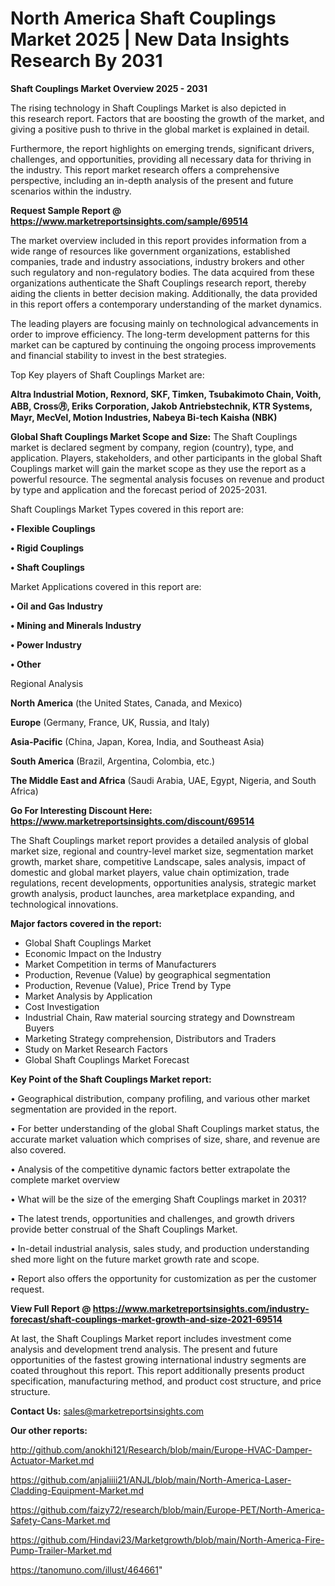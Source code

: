 # North America Shaft Couplings Market 2025 | New Data Insights Research By 2031

<Strong> Shaft Couplings Market Overview 2025 - 2031</strong>

The rising technology in Shaft Couplings Market is also depicted in this research report. Factors that are boosting the growth of the market, and giving a positive push to thrive in the global market is explained in detail.

Furthermore, the report highlights on emerging trends, significant drivers, challenges, and opportunities, providing all necessary data for thriving in the industry. This report market research offers a comprehensive perspective, including an in-depth analysis of the present and future scenarios within the industry.

<strong>Request Sample Report @ <a href=https://www.marketreportsinsights.com/sample/69514>https://www.marketreportsinsights.com/sample/69514</a></strong>

The market overview included in this report provides information from a wide range of resources like government organizations, established companies, trade and industry associations, industry brokers and other such regulatory and non-regulatory bodies. The data acquired from these organizations authenticate the Shaft Couplings research report, thereby aiding the clients in better decision making. Additionally, the data provided in this report offers a contemporary understanding of the market dynamics.

The leading players are focusing mainly on technological advancements in order to improve efficiency. The long-term development patterns for this market can be captured by continuing the ongoing process improvements and financial stability to invest in the best strategies.

Top Key players of Shaft Couplings Market are:

<strong>Altra Industrial Motion, Rexnord, SKF, Timken, Tsubakimoto Chain, Voith, ABB, Cross㊊, Eriks Corporation, Jakob Antriebstechnik, KTR Systems, Mayr, MecVel, Motion Industries, Nabeya Bi-tech Kaisha (NBK)</strong>

<strong><b>Global Shaft Couplings Market Scope and Size:</b></strong>
The Shaft Couplings market is declared segment by company, region (country), type, and application. Players, stakeholders, and other participants in the global Shaft Couplings market will gain the market scope as they use the report as a powerful resource. The segmental analysis focuses on revenue and product by type and application and the forecast period of 2025-2031.

Shaft Couplings Market Types covered in this report are:

<strong>• Flexible Couplings

• Rigid Couplings

• Shaft Couplings</strong>

Market Applications covered in this report are:

<strong>• Oil and Gas Industry

• Mining and Minerals Industry

• Power Industry

• Other</strong> 

Regional Analysis

<strong>North America</strong> (the United States, Canada, and Mexico)

<strong>Europe</strong> (Germany, France, UK, Russia, and Italy)

<strong>Asia-Pacific</strong> (China, Japan, Korea, India, and Southeast Asia)

<strong>South America</strong> (Brazil, Argentina, Colombia, etc.)

<strong>The Middle East and Africa</strong> (Saudi Arabia, UAE, Egypt, Nigeria, and South Africa)

<strong>Go For Interesting Discount Here: <a href=https://www.marketreportsinsights.com/discount/69514>https://www.marketreportsinsights.com/discount/69514</a></strong>

The Shaft Couplings market report provides a detailed analysis of global market size, regional and country-level market size, segmentation market growth, market share, competitive Landscape, sales analysis, impact of domestic and global market players, value chain optimization, trade regulations, recent developments, opportunities analysis, strategic market growth analysis, product launches, area marketplace expanding, and technological innovations.

<strong><b>Major factors covered in the report:</b></strong>
<ul>
  <li>Global Shaft Couplings Market </li>
  <li>Economic Impact on the Industry</li>
  <li>Market Competition in terms of Manufacturers</li>
  <li>Production, Revenue (Value) by geographical segmentation</li>
  <li>Production, Revenue (Value), Price Trend by Type</li>
  <li>Market Analysis by Application</li>
  <li>Cost Investigation</li>
  <li>Industrial Chain, Raw material sourcing strategy and Downstream Buyers</li>
  <li>Marketing Strategy comprehension, Distributors and Traders</li>
  <li>Study on Market Research Factors</li>
  <li>Global Shaft Couplings Market Forecast</li>
</ul>

<strong><b>Key Point of the Shaft Couplings Market report:</b></strong>

• Geographical distribution, company profiling, and various other market segmentation are provided in the report.

• For better understanding of the global Shaft Couplings market status, the accurate market valuation which comprises of size, share, and revenue are also covered.

• Analysis of the competitive dynamic factors better extrapolate the complete market overview

• What will be the size of the emerging Shaft Couplings market in 2031?

• The latest trends, opportunities and challenges, and growth drivers provide better construal of the Shaft Couplings Market.

• In-detail industrial analysis, sales study, and production understanding shed more light on the future market growth rate and scope.

• Report also offers the opportunity for customization as per the customer request.

<strong><b>View Full Report @ <a href=https://www.marketreportsinsights.com/industry-forecast/shaft-couplings-market-growth-and-size-2021-69514>https://www.marketreportsinsights.com/industry-forecast/shaft-couplings-market-growth-and-size-2021-69514</a></b></strong>


At last, the Shaft Couplings Market report includes investment come analysis and development trend analysis. The present and future opportunities of the fastest growing international industry segments are coated throughout this report. This report additionally presents product specification, manufacturing method, and product cost structure, and price structure.

<strong>Contact Us:</strong>
sales@marketreportsinsights.com

<strong>Our other reports:</strong>

<a href=http://github.com/anokhi121/Research/blob/main/Europe-HVAC-Damper-Actuator-Market.md>http://github.com/anokhi121/Research/blob/main/Europe-HVAC-Damper-Actuator-Market.md</a>

<a href=https://github.com/anjaliiii21/ANJL/blob/main/North-America-Laser-Cladding-Equipment-Market.md>https://github.com/anjaliiii21/ANJL/blob/main/North-America-Laser-Cladding-Equipment-Market.md</a>

<a href=https://github.com/faizy72/research/blob/main/Europe-PET/North-America-Safety-Cans-Market.md>https://github.com/faizy72/research/blob/main/Europe-PET/North-America-Safety-Cans-Market.md</a>

<a href=https://github.com/Hindavi23/Marketgrowth/blob/main/North-America-Fire-Pump-Trailer-Market.md>https://github.com/Hindavi23/Marketgrowth/blob/main/North-America-Fire-Pump-Trailer-Market.md</a>

<a href=https://tanomuno.com/illust/464661>https://tanomuno.com/illust/464661</a>"
